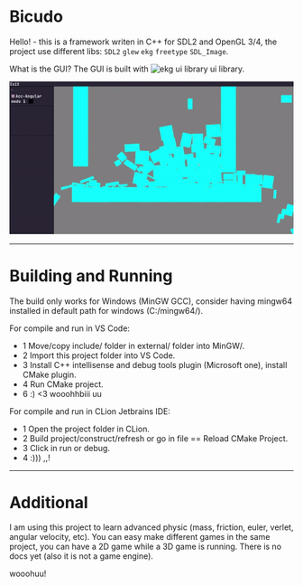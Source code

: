 # Bicudo

Hello! - this is a framework writen in C++ for SDL2 and OpenGL 3/4, the project use different libs: `SDL2` `glew` `ekg` `freetype` `SDL_Image`.

What is the GUI? The GUI is built with ![ekg ui library](https://github.com/vokegpu/ekg-ui-library) ui library.

![showcase](https://github.com/MrsRina/bicudo/blob/bicudo-1-deprecated/splash/splash-version-3.0.0.gif?raw=true)

---

# Building and Running

The build only works for Windows (MinGW GCC), consider having mingw64 installed in default path for
windows (C:/mingw64/).

For compile and run in VS Code:
- 1 Move/copy include/ folder in external/ folder into MinGW/.
- 2 Import this project folder into VS Code.
- 3 Install C++ intellisense and debug tools plugin (Microsoft one), install CMake plugin.
- 4 Run CMake project.
- 6 :) <3 wooohhbiii uu

For compile and run in CLion Jetbrains IDE:
- 1 Open the project folder in CLion.
- 2 Build project/construct/refresh or go in file == Reload CMake Project.
- 3 Click in run or debug.
- 4 :))) ,,!

---

# Additional

I am using this project to learn advanced physic (mass, friction, euler, verlet, angular velocity, etc).
You can easy make different games in the same project, you can have a 2D game while a 3D game is running.
There is no docs yet (also it is not a game engine).

wooohuu!
